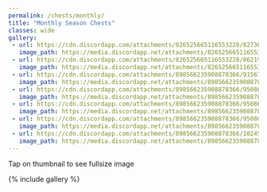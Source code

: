 ```yaml
---
permalink: /chests/monthly/
title: "Monthly Season Chests"
classes: wide
gallery:
 - url: https://cdn.discordapp.com/attachments/826525665116553228/827368664105484318/image0.png
   image_path: https://media.discordapp.net/attachments/826525665116553228/827368664105484318/image0.png?width=239&height=167
 - url: https://cdn.discordapp.com/attachments/826525665116553228/862197122257518622/IMG_4606.PNG
   image_path: https://media.discordapp.net/attachments/826525665116553228/862197122257518622/IMG_4606.PNG?width=239&height=167
 - url: https://cdn.discordapp.com/attachments/898566235908878366/915679347795460117/IMG_2275.PNG
   image_path: https://media.discordapp.net/attachments/898566235908878366/915679347795460117/IMG_2275.PNG?width=239&height=167
 - url: https://cdn.discordapp.com/attachments/898566235908878366/950861153762955414/IMG_4364.PNG
   image_path: https://media.discordapp.net/attachments/898566235908878366/950861153762955414/IMG_4364.PNG?width=239&height=167
 - url: https://cdn.discordapp.com/attachments/898566235908878366/950861915708620830/IMG_3173.PNG
   image_path: https://media.discordapp.net/attachments/898566235908878366/950861915708620830/IMG_3173.PNG?width=239&height=167
 - url: https://cdn.discordapp.com/attachments/898566235908878366/950862814350802984/IMG_4063.PNG
   image_path: https://media.discordapp.net/attachments/898566235908878366/950862814350802984/IMG_4063.PNG?width=239&height=167
 - url: https://cdn.discordapp.com/attachments/898566235908878366/1024589319064785006/IMG_6233.PNG
   image_path: https://media.discordapp.net/attachments/898566235908878366/1024589319064785006/IMG_6233.PNG?width=239&height=167
---  
```


Tap on thumbnail to see fullsize image

{% include gallery %}

